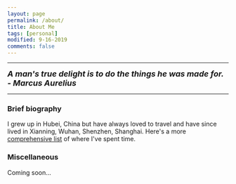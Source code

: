 ```yaml
---
layout: page
permalink: /about/
title: About Me
tags: [personal]
modified: 9-16-2019
comments: false
---
```


----

<strong><i><font size = "+1">A man's true delight is to do the things he was made for. - Marcus Aurelius</font></i></strong>

----

### Brief biography
I grew up in Hubei, China but have always loved to travel and have since lived in Xianning, Wuhan, Shenzhen, Shanghai. Here's a more [comprehensive list](cities.md) of where I've spent time.

### Miscellaneous

Coming soon...
